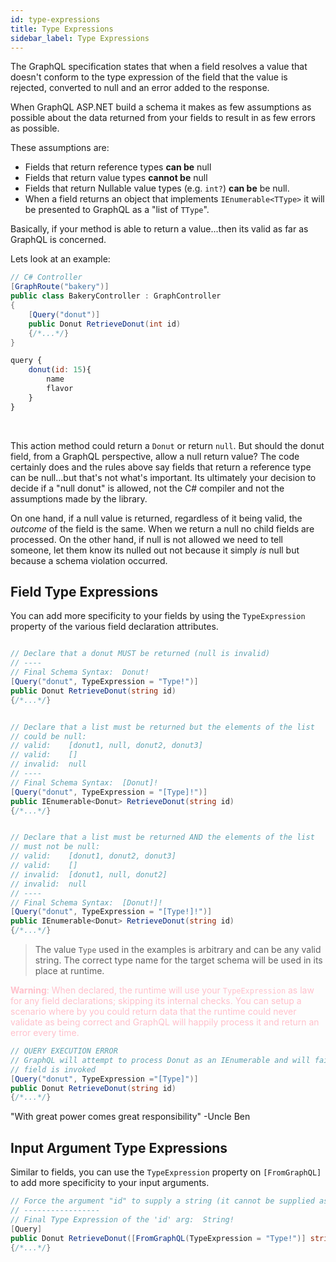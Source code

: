 ```yaml
---
id: type-expressions
title: Type Expressions
sidebar_label: Type Expressions
---
```


The GraphQL specification states that when a field resolves a value that doesn't conform to the type expression of the field that the value is rejected, converted to null and an error added to the response.

When GraphQL ASP.NET build a schema it makes as few assumptions as possible about the data returned from your fields to result in as few errors as possible.

These assumptions are:

-   Fields that return reference types **can be** null
-   Fields that return value types **cannot be** null
-   Fields that return Nullable value types (e.g. `int?`) **can be** be null.
-   When a field returns an object that implements `IEnumerable<TType>` it will be presented to GraphQL as a "list of `TType`".

Basically, if your method is able to return a value...then its valid as far as GraphQL is concerned.

Lets look at an example:

<div class="sideBySideCode hljs">
<div>

```csharp
// C# Controller
[GraphRoute("bakery")]
public class BakeryController : GraphController
{
    [Query("donut")]
    public Donut RetrieveDonut(int id)
    {/*...*/}
}
```

</div>
<div>

```javascript
query {
    donut(id: 15){
        name
        flavor
    }
}
```

</div>
</div>
<br/>

This action method could return a `Donut` or return `null`. But should the donut field, from a GraphQL perspective, allow a null return value? The code certainly does and the rules above say fields that return a reference type can be null...but that's not what's important. Its ultimately your decision to decide if a "null donut" is allowed, not the C# compiler and not the assumptions made by the library.

On one hand, if a null value is returned, regardless of it being valid, the _outcome_ of the field is the same. When we return a null no child fields are processed. On the other hand, if null is not allowed we need to tell someone, let them know its nulled out not because it simply _is_ null but because a schema violation occurred.

## Field Type Expressions

You can add more specificity to your fields by using the `TypeExpression` property of the various field declaration attributes.

```csharp

// Declare that a donut MUST be returned (null is invalid)
// ----
// Final Schema Syntax:  Donut!
[Query("donut", TypeExpression = "Type!")]
public Donut RetrieveDonut(string id)
{/*...*/}


// Declare that a list must be returned but the elements of the list
// could be null:
// valid:    [donut1, null, donut2, donut3]
// valid:    []
// invalid:  null
// ----
// Final Schema Syntax:  [Donut]!
[Query("donut", TypeExpression = "[Type]!")]
public IEnumerable<Donut> RetrieveDonut(string id)
{/*...*/}


// Declare that a list must be returned AND the elements of the list
// must not be null:
// valid:    [donut1, donut2, donut3]
// valid:    []
// invalid:  [donut1, null, donut2]
// invalid:  null
// ----
// Final Schema Syntax:  [Donut!]!
[Query("donut", TypeExpression = "[Type!]!")]
public IEnumerable<Donut> RetrieveDonut(string id)
{/*...*/}
```

> The value `Type` used in the examples is arbitrary and can be any valid string. The correct type name for the target schema will be used in its place at runtime.

<span style="color:pink;">**Warning**: When declared, the runtime will use your `TypeExpression` as law for any field declarations; skipping its internal checks. You can setup a scenario where by you could return data that the runtime could never validate as being correct and GraphQL will happily process it and return an error every time. </span>

```csharp
// QUERY EXECUTION ERROR
// GraphQL will attempt to process Donut as an IEnumerable and will fail to resolve every time this
// field is invoked
[Query("donut", TypeExpression ="[Type]")]
public Donut RetrieveDonut(string id)
{/*...*/}
```

"With great power comes great responsibility"  -Uncle Ben

## Input Argument Type Expressions

Similar to fields, you can use the `TypeExpression` property on `[FromGraphQL]` to add more specificity to your input arguments.

```csharp
// Force the argument "id" to supply a string (it cannot be supplied as null)
// -----------------
// Final Type Expression of the 'id' arg:  String!
[Query]
public Donut RetrieveDonut([FromGraphQL(TypeExpression = "Type!")] string id)
{/*...*/}
```